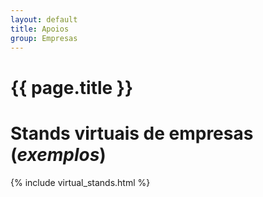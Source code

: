 ```yaml
---
layout: default 
title: Apoios 
group: Empresas
---
```


# {{ page.title }}

# Stands virtuais de empresas (*exemplos*)

{% include virtual_stands.html %}